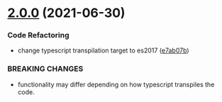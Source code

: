 # [2.0.0](https://github.com/nest-extensions/cookies/compare/v1.0.0...v2.0.0) (2021-06-30)


### Code Refactoring

* change typescript transpilation target to es2017 ([e7ab07b](https://github.com/nest-extensions/cookies/commit/e7ab07b4c084d2d9a458c3b2c4f8805a7f6ea59f))


### BREAKING CHANGES

* functionality may differ depending on how typescript transpiles the code.
